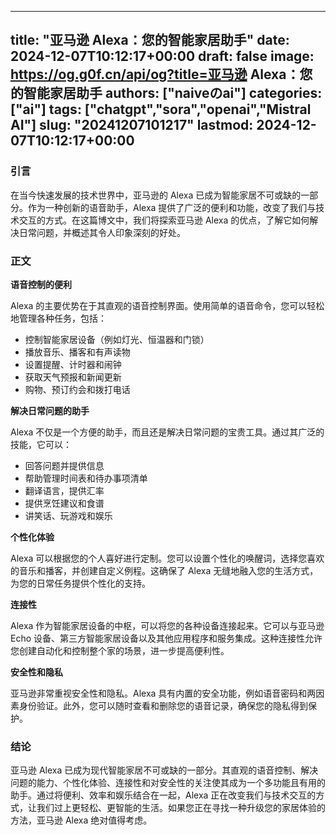 
---
title: "亚马逊 Alexa：您的智能家居助手"
date: 2024-12-07T10:12:17+00:00
draft: false
image: https://og.g0f.cn/api/og?title=亚马逊 Alexa：您的智能家居助手
authors: ["naiveのai"]
categories: ["ai"]
tags: ["chatgpt","sora","openai","Mistral AI"]
slug: "20241207101217"
lastmod: 2024-12-07T10:12:17+00:00
---
### 引言

在当今快速发展的技术世界中，亚马逊的 Alexa 已成为智能家居不可或缺的一部分。作为一种创新的语音助手，Alexa 提供了广泛的便利和功能，改变了我们与技术交互的方式。在这篇博文中，我们将探索亚马逊 Alexa 的优点，了解它如何解决日常问题，并概述其令人印象深刻的好处。

### 正文

**语音控制的便利**

Alexa 的主要优势在于其直观的语音控制界面。使用简单的语音命令，您可以轻松地管理各种任务，包括：

- 控制智能家居设备（例如灯光、恒温器和门锁）
- 播放音乐、播客和有声读物
- 设置提醒、计时器和闹钟
- 获取天气预报和新闻更新
- 购物、预订约会和拨打电话

**解决日常问题的助手**

Alexa 不仅是一个方便的助手，而且还是解决日常问题的宝贵工具。通过其广泛的技能，它可以：

- 回答问题并提供信息
- 帮助管理时间表和待办事项清单
- 翻译语言，提供汇率
- 提供烹饪建议和食谱
- 讲笑话、玩游戏和娱乐

**个性化体验**

Alexa 可以根据您的个人喜好进行定制。您可以设置个性化的唤醒词，选择您喜欢的音乐和播客，并创建自定义例程。这确保了 Alexa 无缝地融入您的生活方式，为您的日常任务提供个性化的支持。

**连接性**

Alexa 作为智能家居设备的中枢，可以将您的各种设备连接起来。它可以与亚马逊 Echo 设备、第三方智能家居设备以及其他应用程序和服务集成。这种连接性允许您创建自动化和控制整个家的场景，进一步提高便利性。

**安全性和隐私**

亚马逊非常重视安全性和隐私。Alexa 具有内置的安全功能，例如语音密码和两因素身份验证。此外，您可以随时查看和删除您的语音记录，确保您的隐私得到保护。

### 结论

亚马逊 Alexa 已成为现代智能家居不可或缺的一部分。其直观的语音控制、解决问题的能力、个性化体验、连接性和对安全性的关注使其成为一个多功能且有用的助手。通过将便利、效率和娱乐结合在一起，Alexa 正在改变我们与技术交互的方式，让我们过上更轻松、更智能的生活。如果您正在寻找一种升级您的家居体验的方法，亚马逊 Alexa 绝对值得考虑。
